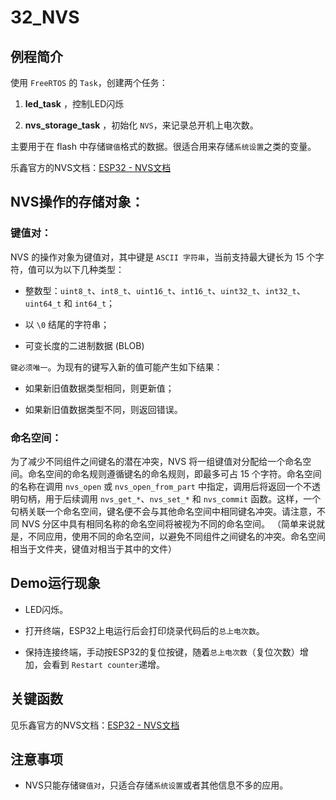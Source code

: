 # 32_NVS

## 例程简介

使用 `FreeRTOS` 的 `Task`，创建两个任务：

1. **led_task** ，控制LED闪烁

2. **nvs_storage_task** ，初始化 `NVS`，来记录总开机上电次数。

主要用于在 flash 中存储`键值`格式的数据。很适合用来存储`系统设置`之类的变量。

乐鑫官方的NVS文档：[ESP32 - NVS文档](https://docs.espressif.com/projects/esp-idf/zh_CN/stable/esp32/api-reference/storage/nvs_flash.html)


## NVS操作的存储对象：

### 键值对：

NVS 的操作对象为键值对，其中键是 `ASCII 字符串`，当前支持最大键长为 15 个字符，值可以为以下几种类型：

* 整数型：`uint8_t`、`int8_t`、`uint16_t`、`int16_t`、`uint32_t`、`int32_t`、`uint64_t` 和 `int64_t`；

* 以 `\0` 结尾的字符串；

* 可变长度的二进制数据 (BLOB)

`键必须唯一`。为现有的键写入新的值可能产生如下结果：

* 如果新旧值数据类型相同，则更新值；

* 如果新旧值数据类型不同，则返回错误。

### 命名空间：

为了减少不同组件之间键名的潜在冲突，NVS 将一组键值对分配给一个命名空间。命名空间的命名规则遵循键名的命名规则，即最多可占 15 个字符。命名空间的名称在调用 `nvs_open` 或 `nvs_open_from_part` 中指定，调用后将返回一个不透明句柄，用于后续调用 `nvs_get_*`、`nvs_set_*` 和 `nvs_commit` 函数。这样，一个句柄关联一个命名空间，键名便不会与其他命名空间中相同键名冲突。请注意，不同 NVS 分区中具有相同名称的命名空间将被视为不同的命名空间。
（简单来说就是，不同应用，使用不同的命名空间，以避免不同组件之间键名的冲突。命名空间相当于文件夹，键值对相当于其中的文件）


## Demo运行现象

* LED闪烁。

* 打开终端，ESP32上电运行后会打印烧录代码后的`总上电次数`。

* 保持连接终端，手动按ESP32的复位按键，随着`总上电次数`（复位次数）增加，会看到 `Restart counter`递增。


## 关键函数

见乐鑫官方的NVS文档：[ESP32 - NVS文档](https://docs.espressif.com/projects/esp-idf/zh_CN/stable/esp32/api-reference/storage/nvs_flash.html)


## 注意事项

* NVS只能存储`键值对`，只适合存储`系统设置`或者其他信息不多的应用。
